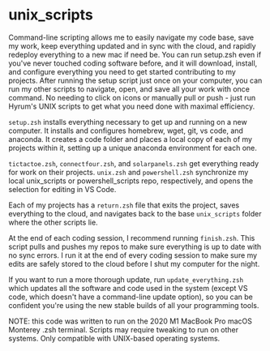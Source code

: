 # unix_scripts
  
  
Command-line scripting allows me to easily navigate my code base, save my work, keep everything updated and in sync with the cloud, and rapidly redeploy everything to a new mac if need be. You can run setup.zsh even if you've never touched coding software before, and it will download, install, and configure everything you need to get started contributing to my projects. After running the setup script just once on your computer, you can run my other scripts to navigate, open, and save all your work with once command. No needing to click on icons or manually pull or push - just run Hyrum's UNIX scripts to get what you need done with maximal efficiency.  



`setup.zsh` installs everything necessary to get up and running on a new computer. It installs and configures homebrew, wget, git, vs code, and anaconda. It creates a code folder and places a local copy of each of my projects within it, setting up a unique anaconda environment for each one. 

`tictactoe.zsh`, `connectfour.zsh`, and `solarpanels.zsh` get everything ready for work on their projects. `unix.zsh` and `powershell.zsh` synchronize my local unix_scripts or powershell_scripts repo, respectively, and opens the selection for editing in VS Code.

Each of my projects has a `return.zsh` file that exits the project, saves everything to the cloud, and navigates back to the base `unix_scripts` folder where the other scripts lie. 

At the end of each coding session, I recommend running `finish.zsh`. This script pulls and pushes my repos to make sure everything is up to date with no sync errors. I run it at the end of every coding session to make sure my edits are safely stored to the cloud before I shut my computer for the night.

If you want to run a more thorough update, run `update_everything.zsh` which updates all the software and code used in the system (except VS code, which doesn't have a command-line update option), so you can be confident you're using the new stable builds of all your programming tools. 



NOTE: this code was written to run on the 2020 M1 MacBook Pro macOS Monterey .zsh terminal. Scripts may require tweaking to run on other systems. Only compatible with UNIX-based operating systems.
  

